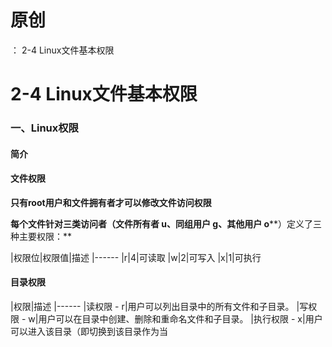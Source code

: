 # 原创
：  2-4 Linux文件基本权限

# 2-4 Linux文件基本权限

### 一、Linux权限

#### 简介

#### 文件权限

**只有root用户和文件拥有者才可以修改文件访问权限**

**每个文件针对三类访问者（文件所有者 u、同组用户 g、其他用户 o****）定义了三种主要权限：**

|权限位|权限值|描述
|------
|r|4|可读取
|w|2|可写入
|x|1|可执行

#### 目录权限

|权限|描述
|------
|读权限 - r|用户可以列出目录中的所有文件和子目录。
|写权限 - w|用户可以在目录中创建、删除和重命名文件和子目录。
|执行权限 - x|用户可以进入该目录（即切换到该目录作为当
